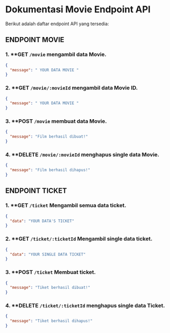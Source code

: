 # Dokumentasi Movie Endpoint API

Berikut adalah daftar endpoint API yang tersedia:

## ENDPOINT MOVIE

### 1. \*\*GET `/movie` mengambil data Movie.

```json
{
  "message": " YOUR DATA MOVIE "
}
```

### 2. \*\*GET `/movie/:movieId` mengambil data Movie ID.

```json
{
  "message": " YOUR DATA MOVIE "
}
```

### 3. \*\*POST `/movie` membuat data Movie.

```json
{
  "message": "Film berhasil dibuat!"
}
```

### 4. \*\*DELETE `/movie/:movieId` menghapus single data Movie.

```json
{
  "message": "Film berhasil dihapus!"
}
```

## ENDPOINT TICKET

### 1. \*\*GET `/ticket` Mengambil semua data ticket.

```json
{
  "data": "YOUR DATA'S TICKET"
}
```

### 2. \*\*GET `/ticket/:ticketId` Mengambil single data ticket.

```json
{
  "data": "YOUR SINGLE DATA TICKET"
}
```

### 3. \*\*POST `/ticket` Membuat ticket.

```json
{
  "message": "Tiket berhasil dibuat!"
}
```

### 4. \*\*DELETE `/ticket/:ticketId` menghapus single data Ticket.

```json
{
  "message": "Tiket berhasil dihapus!"
}
```
